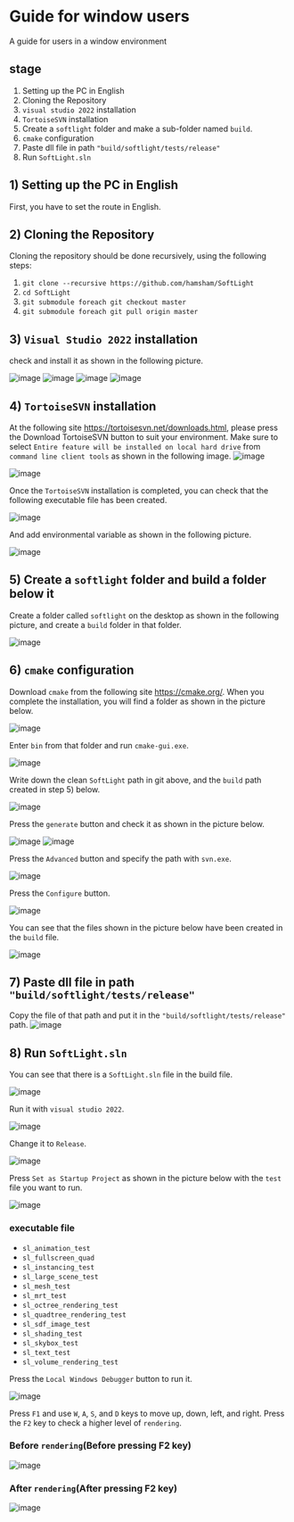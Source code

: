 # Guide for window users
A guide for users in a window environment



## stage
1. Setting up the PC in English
2. Cloning the Repository
3. `visual studio 2022` installation
4. `TortoiseSVN` installation
5. Create a `softlight` folder and make a sub-folder named `build`.
6. `cmake` configuration
7. Paste dll file in path `"build/softlight/tests/release"`
8. Run `SoftLight.sln`



## 1) Setting up the PC in English
First, you have to set the route in English.



## 2) Cloning the Repository
Cloning the repository should be done recursively, using the following steps:
1. `git clone --recursive https://github.com/hamsham/SoftLight`
2. `cd SoftLight`
3. `git submodule foreach git checkout master`
4. `git submodule foreach git pull origin master`


## 3) `Visual Studio 2022` installation
check and install it as shown in the following picture.

![image](https://user-images.githubusercontent.com/91865644/144486940-f0da49bd-08bd-479c-8295-b17a0d5bc41c.png)
![image](https://user-images.githubusercontent.com/91865644/144487118-747c143a-5f22-49d5-b8e6-ca8a2f4b7bd1.png)
![image](https://user-images.githubusercontent.com/91865644/144487136-898fcac4-7c5d-429d-a829-ef9c9ccb5edd.png)
![image](https://user-images.githubusercontent.com/91865644/144487140-2833750c-f4d0-4fc5-a7c9-a555f6f1cfa9.png)



## 4) `TortoiseSVN` installation
At the following site https://tortoisesvn.net/downloads.html, please press the Download TortoiseSVN button to suit your environment.
Make sure to select `Entire feature will be installed on local hard drive` from `command line client tools` as shown in the following image.
![image](https://user-images.githubusercontent.com/91865644/144487317-b4661661-f50b-4c00-8426-579526968af5.png)

![image](https://user-images.githubusercontent.com/91865644/144487328-a7907c1c-07c4-47e0-b7fb-13a48c16211c.png)

Once the `TortoiseSVN` installation is completed, you can check that the following executable file has been created.

![image](https://user-images.githubusercontent.com/91865644/144487391-24086dc2-3a09-4bd3-b085-0da912ea5349.png)

And add environmental variable as shown in the following picture.

![image](https://user-images.githubusercontent.com/91865644/144487427-2587453e-75ab-41fc-acc0-23819531829b.png)



## 5) Create a `softlight` folder and build a folder below it
Create a folder called `softlight` on the desktop as shown in the following picture, and create a `build` folder in that folder.

![image](https://user-images.githubusercontent.com/91865644/144487663-874f608b-4c3f-486d-a840-63ec85684a7b.png)




## 6) `cmake` configuration
Download `cmake` from the following site https://cmake.org/.
When you complete the installation, you will find a folder as shown in the picture below.

![image](https://user-images.githubusercontent.com/91865644/144488392-7e77c9b1-ffbf-4aed-b45a-87c9c162cee6.png)

Enter `bin` from that folder and run `cmake-gui.exe`.

![image](https://user-images.githubusercontent.com/91865644/144488464-ca72e6c4-0fe4-4ed6-b37a-4a25391f4a0d.png)

Write down the clean `SoftLight` path in git above, and the `build` path created in step 5) below.

![image](https://user-images.githubusercontent.com/91865644/144488621-8c6b31df-c62b-4070-a58f-913a55604377.png)

Press the `generate` button and check it as shown in the picture below.

![image](https://user-images.githubusercontent.com/91865644/144488767-88a74775-364b-4c34-b5b1-2e238d3e9630.png)
![image](https://user-images.githubusercontent.com/91865644/144488863-0e6b0953-6f85-4d1a-a991-3ccf3165336f.png)

Press the `Advanced` button and specify the path with `svn.exe`.

![image](https://user-images.githubusercontent.com/91865644/144488974-7ed1b3bb-751e-4a15-895c-6661ba403c34.png)

Press the `Configure` button.

![image](https://user-images.githubusercontent.com/91865644/144489060-6f241123-f41e-4ff8-9f82-575885389503.png)

You can see that the files shown in the picture below have been created in the `build` file.

![image](https://user-images.githubusercontent.com/91865644/144489220-33be66f5-588f-4679-acbe-ebd2d0231a9d.png)





## 7) Paste dll file in path `"build/softlight/tests/release"`
Copy the file of that path and put it in the `"build/softlight/tests/release"` path.
![image](https://user-images.githubusercontent.com/91865644/144489374-01d739eb-f0cd-4d0e-89b8-c74c177f97bd.png)




## 8) Run `SoftLight.sln`
You can see that there is a `SoftLight.sln` file in the build file.

![image](https://user-images.githubusercontent.com/91865644/144489570-eab54934-ad38-43d9-bb29-be1398603a25.png)

Run it with `visual studio 2022`.

![image](https://user-images.githubusercontent.com/91865644/144489581-dd75e6d5-c047-48e3-9a08-1d943483eda3.png)

Change it to `Release`.

![image](https://user-images.githubusercontent.com/91865644/144489645-70a53cd8-ec06-4291-bb19-8a5986a8b34c.png)

Press `Set as Startup Project` as shown in the picture below with the `test` file you want to run.


![image](https://user-images.githubusercontent.com/91865644/144489720-7ed14f49-b240-4bb9-9ed9-1218d67ac918.png)

### executable file

- `sl_animation_test`
- `sl_fullscreen_quad`
- `sl_instancing_test`
- `sl_large_scene_test`
- `sl_mesh_test`
- `sl_mrt_test`
- `sl_octree_rendering_test`
- `sl_quadtree_rendering_test`
- `sl_sdf_image_test`
- `sl_shading_test`
- `sl_skybox_test`
- `sl_text_test`
- `sl_volume_rendering_test`

Press the `Local Windows Debugger` button to run it.

![image](https://user-images.githubusercontent.com/91865644/144490008-8a523c32-dbe5-48ee-8909-7f6a027fe642.png)


Press `F1` and use `W`, `A`, `S`, and `D` keys to move up, down, left, and right.
Press the `F2` key to check a higher level of `rendering`.
### Before `rendering`(Before pressing F2 key)

![image](https://user-images.githubusercontent.com/91865644/144490176-25bd2915-87af-44e1-b24f-fd2bc05fde1c.png)

### After `rendering`(After pressing F2 key)

![image](https://user-images.githubusercontent.com/91865644/144490192-5f40a545-dc7c-4f76-ae5d-b2f94345dbcb.png)



